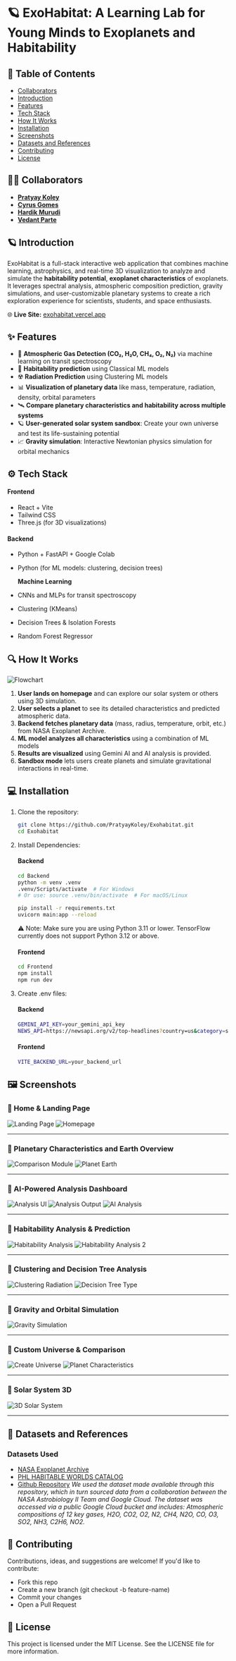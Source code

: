 # 🪐 ExoHabitat: A Learning Lab for Young Minds to Exoplanets and Habitability

## 🌌 Table of Contents

- [Collaborators](#collaborators)
- [Introduction](#introduction)
- [Features](#features)
- [Tech Stack](#tech-stack)
- [How It Works](#how-it-works)
- [Installation](#installation)
- [Screenshots](#screenshots)
- [Datasets and References](#datasets-and-references)
- [Contributing](#contributing)
- [License](#license)

## 👨‍💻 Collaborators

- [**Pratyay Koley**](https://github.com/PratyayKoley)
- [**Cyrus Gomes**](https://github.com/cyrus1811)
- [**Hardik Murudi**](https://github.com/hardikm79)
- [**Vedant Parte**](https://github.com/V4dant)

## 🪐 Introduction

ExoHabitat is a full-stack interactive web application that combines machine learning, astrophysics, and real-time 3D visualization to analyze and simulate the **habitability potential**, **exoplanet characteristics** of exoplanets. It leverages spectral analysis, atmospheric composition prediction, gravity simulations, and user-customizable planetary systems to create a rich exploration experience for scientists, students, and space enthusiasts.

🌐 **Live Site:** [exohabitat.vercel.app](https://exohabitat.vercel.app)

## ✨ Features

- 🧪 **Atmospheric Gas Detection (CO₂, H₂O, CH₄, O₂, N₂)** via machine learning on transit spectroscopy
- 🧠 **Habitability prediction** using Classical ML models
- ☢️ **Radiation Prediction** using Clustering ML models
- 📊 **Visualization of planetary data** like mass, temperature, radiation, density, orbital parameters
- 🛰️ **Compare planetary characteristics and habitability across multiple systems**
- 🪐 **User-generated solar system sandbox**: Create your own universe and test its life-sustaining potential
- 📈 **Gravity simulation**: Interactive Newtonian physics simulation for orbital mechanics

## ⚙️ Tech Stack

#### Frontend

- React + Vite
- Tailwind CSS
- Three.js (for 3D visualizations)

#### Backend

- Python + FastAPI + Google Colab
- Python (for ML models: clustering, decision trees)

  **Machine Learning**
- CNNs and MLPs for transit spectroscopy
- Clustering (KMeans)
- Decision Trees & Isolation Forests
- Random Forest Regressor

## 🔍 How It Works

![Flowchart](./Assets/Flow.png)

1. **User lands on homepage** and can explore our solar system or others using 3D simulation.
2. **User selects a planet** to see its detailed characteristics and predicted atmospheric data.
3. **Backend fetches planetary data** (mass, radius, temperature, orbit, etc.) from NASA Exoplanet Archive.
4. **ML model analyzes all characteristics** using a combination of ML models
5. **Results are visualized** using Gemini AI and AI analysis is provided.
6. **Sandbox mode** lets users create planets and simulate gravitational interactions in real-time.

## 💻 Installation

1. Clone the repository:

   ```bash
   git clone https://github.com/PratyayKoley/Exohabitat.git
   cd Exohabitat
   ```
2. Install Dependencies:

   #### Backend


   ```bash
   cd Backend
   python -m venv .venv
   .venv/Scripts/activate  # For Windows
   # Or use: source .venv/bin/activate  # For macOS/Linux

   pip install -r requirements.txt
   uvicorn main:app --reload
   ```

   ⚠️ Note: Make sure you are using Python 3.11 or lower. TensorFlow currently does not support Python 3.12 or above.

   #### Frontend

   ```bash
   cd Frontend
   npm install 
   npm run dev
   ```
3. Create .env files:

   #### Backend


   ```bash
   GEMINI_API_KEY=your_gemini_api_key
   NEWS_API=https://newsapi.org/v2/top-headlines?country=us&category=science&apiKey=your_news_api_key
   ```

   #### Frontend

   ```bash
   VITE_BACKEND_URL=your_backend_url
   ```

## 🖼️ Screenshots

### 🔹 Home & Landing Page

![Landing Page](./Assets/Landing.png)
![Homepage](./Assets/HomePage.png)

---

### 🔹 Planetary Characteristics and Earth Overview

![Comparison Module](./Assets/Comparison.png)
![Planet Earth](./Assets/Planet_Earth.png)

---

### 🔹 AI-Powered Analysis Dashboard

![Analysis UI](./Assets/Analysis_UI.png)
![Analysis Output](./Assets/Analysis_Output.png)
![AI Analysis](./Assets/Analysis_AI.png)

---

### 🔹 Habitability Analysis & Prediction

![Habitability Analysis](./Assets/Habitability_Analysis.png)
![Habitability Analysis 2](./Assets/Habitability_analysis2.png)

---

### 🔹 Clustering and Decision Tree Analysis

![Clustering Radiation](./Assets/Clustering_Radiation.png)
![Decision Tree Type](./Assets/DecisionTree_Type.png)

---

### 🔹 Gravity and Orbital Simulation

![Gravity Simulation](./Assets/Gravity_Simulation.png)

---

### 🔹 Custom Universe & Comparison

![Create Universe](./Assets/Creating_Universe.png)
![Planet Characteristics](./Assets/Planet_Characteristics.png)

---

### 🔹 Solar System 3D

![3D Solar System](./Assets/3DSolar.png)

---

## 🔗 Datasets and References

### Datasets Used

- [NASA Exoplanet Archive](https://exoplanetarchive.ipac.caltech.edu/docs/data.html)
- [PHL HABITABLE WORLDS CATALOG](https://phl.upr.edu/hwc/data)
- [Github Repository](https://github.com/ACM-Research/exoplanet-atmosphere-analysis-with-ML)
  *We used the dataset made available through this repository, which in turn sourced data from a collaboration between the NASA Astrobiology II Team and Google Cloud. The dataset was accessed via a public Google Cloud bucket and includes:
  Atmospheric compositions of 12 key gases, H2O, CO2, O2, N2, CH4, N2O, CO, O3, SO2, NH3, C2H6, NO2.*

## 🤝 Contributing

Contributions, ideas, and suggestions are welcome! If you'd like to contribute:

- Fork this repo
- Create a new branch (git checkout -b feature-name)
- Commit your changes
- Open a Pull Request

## 📄 License

This project is licensed under the MIT License. See the LICENSE file for more information.
